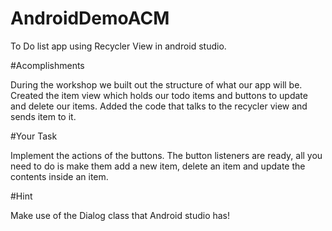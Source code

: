 # AndroidDemoACM
To Do list app using Recycler View in android studio.

#Acomplishments

During the workshop we built out the structure of what our app will be. 
Created the item view which holds our todo items and buttons to update and delete our items.
Added the code that talks to the recycler view and sends item to it.

#Your Task

Implement the actions of the buttons.
The button listeners are ready, all you need to do is make them add a new item, delete an item and update the contents inside an item.

#Hint

Make use of the Dialog class that Android studio has!
